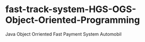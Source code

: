 # fast-track-system-HGS-OGS-Object-Oriented-Programming
Java Object Orriented Fast Payment System Automobil
